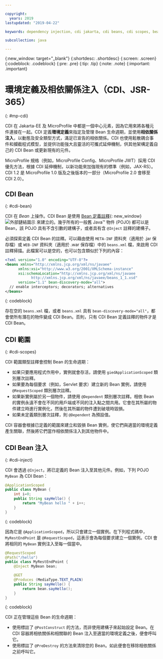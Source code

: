 ```yaml
---

copyright:
  years: 2019
lastupdated: "2019-04-22"

keywords: dependency injection, cdi jakarta, cdi beans, cdi scopes, bean lifecycle, context injection microprofile, microprofile cdi

subcollection: java

---
```


{:new_window: target="_blank"}
{:shortdesc: .shortdesc}
{:screen: .screen}
{:codeblock: .codeblock}
{:pre: .pre}
{:tip: .tip}
{:note: .note}
{:important: .important}

# 環境定義及相依關係注入（CDI、JSR-365）
{: #mp-cdi}

CDI 在 Jakarta-EE 及 MicroProfile 中都是一個中心元素，因為它用來將各種元件連接在一起。CDI 定義**環境定義**來指定及管理 Bean 生命週期，並使用**相依關係注入**，以動態及安全類型方式，滿足已宣告的相依關係。CDI 也使用鬆散耦合事件和攔截程式模型，並提供功能強大且靈活的可攜式延伸機制，供其他架構定義自己的 CDI Bean 或更新現有的元件。

MicroProfile 規格（例如，MicroProfile Config、MicroProfile JWT）採用 CDI 優先方法，根據 CDI 延伸機制，以新功能來加強現有的標準（例如，JAX-RS）。CDI 1.2 是 MicroProfile 1.0 版及之後版本的一部分（MicroProfile 2.0 會移至 CDI 2.0）。

## CDI Bean
{: #cdi-bean}

CDI 在 _Bean_ 上操作。CDI Bean 是使用 [Bean 定義註釋](https://docs.jboss.org/cdi/spec/2.0/cdi-spec.html){: new_window} ![外部鏈結圖示](../icons/launch-glyph.svg "外部鏈結圖示") 來建立的。幾乎所有的一般舊 Java&trade; 物件 (POJO) 都可以是 Bean，該 POJO 具有不含引數的建構子，或者具有含 `@Inject` 註釋的建構子。

必須探索定義 CDI Bean 的註釋。可以藉由使用 `META-INF` 資料夾（適用於 .jar 保存檔）或 `WEB-INF` 資料夾（適用於 .war 保存檔）中的 `beans.xml` 檔，來啟用 CDI 註釋掃描。此檔案可以是空的，也可以包含類似於下列的內容：

```xml
<?xml version="1.0" encoding="UTF-8"?>
<beans xmlns="http://xmlns.jcp.org/xml/ns/javaee"
      xmlns:xsi="http://www.w3.org/2001/XMLSchema-instance"
      xsi:schemaLocation="http://xmlns.jcp.org/xml/ns/javaee
            http://xmlns.jcp.org/xml/ns/javaee/beans_1_1.xsd"
      version="1.1" bean-discovery-mode="all">
  // enable interceptors; decorators; alternatives
</beans>
```
{: codeblock}

存在空的 `beans.xml` 檔，或者 `beans.xml` 具有 `bean-discovery-mode="all"`，都會使所有潛在的物件變成 CDI Bean。否則，只有 CDI Bean 定義註釋的物件才是 CDI Bean。

## CDI 範圍
{: #cdi-scopes}

CDI 範圍類型註釋會控制 Bean 的生命週期：

* 如果只要應用程式作用中，實例就會存活，請使用 `giedApplicationScoped` 類別層次註釋。
* 如果要為每個要求（例如，Servlet 要求）建立新的 Bean 實例，請使用 `@RequestScoped` 類別層次註釋。
* 如果新實例屬於另一個物件，請使用 `@Dependent` 類別層次註釋。相依 Bean 的實例永遠不會在不同的用戶端或不同的注入點之間共用。它會在其所屬的物件建立時進行實例化，然後在其所屬的物件遭到破壞時毀損。
* 如果未定義類別層次註釋，則 `@Dependent` 為預設值。

CDI 容器會根據已定義的範圍來建立和毀損 Bean 實例，使它們與適當的環境定義產生關聯，然後將它們當作相依關係注入到其他物件中。

## CDI Bean 注入
{: #cdi-inject}

CDI 會透過 `@Inject`，將已定義的 Bean 注入至其他元件。例如，下列 POJO `MyBean` 為 CDI Bean：

```java
@ApplicationScoped
public class MyBean {
    int i=0;
    public String sayHello() {
        return "MyBean hello " + i++;
    }
}
```
{: codeblock}

因為它是 `@ApplicationScoped`，所以只會建立一個實例。在下列程式碼中，`MyRestEndPoint` 是 `@RequestScoped`，這表示會為每個要求建立一個實例。CDI 會將相同的 `MyBean` 實例注入至每一個當中。

```java
@RequestScoped
@Path("/hello")
public class MyRestEndPoint {
    @Inject MyBean bean;

    @GET
    @Produces (MediaType.TEXT_PLAIN)
    public String sayHello() {
        return bean.sayHello();
    }
}
```
{: codeblock}

CDI 正在管理這些 Bean 的生命週期：

* 使用標註了 `@PostConstruct` 的方法，而非使用建構子來起始設定 Bean。在 CDI 容器將相依關係和相關聯的 Bean 注入至適當的環境定義之後，便會呼叫它。
* 使用標註了 `@PreDestroy` 的方法來清除您的 Bean。如此便會在移除相依關係之前呼叫它。
